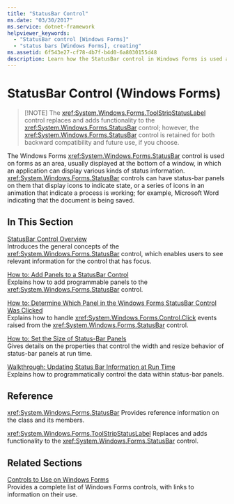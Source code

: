 ```yaml
---
title: "StatusBar Control"
ms.date: "03/30/2017"
ms.service: dotnet-framework
helpviewer_keywords: 
  - "StatusBar control [Windows Forms]"
  - "status bars [Windows Forms], creating"
ms.assetid: 6f543e27-cf78-4b7f-b4d0-6a8030155d48
description: Learn how the StatusBar control in Windows Forms is used as an area in which an application can display status information.
---
```

# StatusBar Control (Windows Forms)
>
> [!NOTE]
> The <xref:System.Windows.Forms.ToolStripStatusLabel> control replaces and adds functionality to the <xref:System.Windows.Forms.StatusBar> control; however, the <xref:System.Windows.Forms.StatusBar> control is retained for both backward compatibility and future use, if you choose.

The Windows Forms <xref:System.Windows.Forms.StatusBar> control is used on forms as an area, usually displayed at the bottom of a window, in which an application can display various kinds of status information. <xref:System.Windows.Forms.StatusBar> controls can have status-bar panels on them that display icons to indicate state, or a series of icons in an animation that indicate a process is working; for example, Microsoft Word indicating that the document is being saved.

## In This Section

[StatusBar Control Overview](statusbar-control-overview-windows-forms.md)\
Introduces the general concepts of the <xref:System.Windows.Forms.StatusBar> control, which enables users to see relevant information for the control that has focus.

[How to: Add Panels to a StatusBar Control](how-to-add-panels-to-a-statusbar-control.md)\
Explains how to add programmable panels to the <xref:System.Windows.Forms.StatusBar> control.

[How to: Determine Which Panel in the Windows Forms StatusBar Control Was Clicked](determine-which-panel-wf-statusbar-control-was-clicked.md)\
Explains how to handle <xref:System.Windows.Forms.Control.Click> events raised from the <xref:System.Windows.Forms.StatusBar> control.

[How to: Set the Size of Status-Bar Panels](how-to-set-the-size-of-status-bar-panels.md)\
Gives details on the properties that control the width and resize behavior of status-bar panels at run time.

[Walkthrough: Updating Status Bar Information at Run Time](walkthrough-updating-status-bar-information-at-run-time.md)\
Explains how to programmatically control the data within status-bar panels.

## Reference

<xref:System.Windows.Forms.StatusBar>
Provides reference information on the class and its members.

<xref:System.Windows.Forms.ToolStripStatusLabel>
Replaces and adds functionality to the <xref:System.Windows.Forms.StatusBar> control.

## Related Sections

[Controls to Use on Windows Forms](controls-to-use-on-windows-forms.md)\
Provides a complete list of Windows Forms controls, with links to information on their use.
